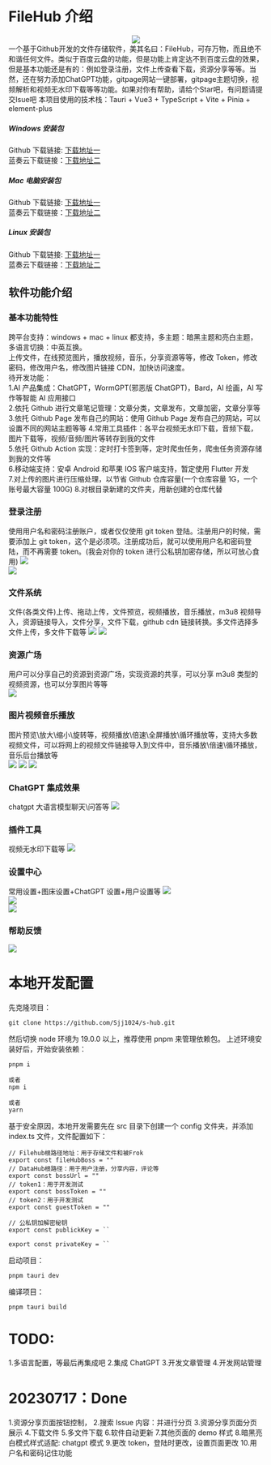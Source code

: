 # FileHub 介绍

<div style="text-align: center; width:100%">
<img src="https://cdn.staticaly.com/gh/1024huijia/QingChunMeizi@master/fileHub.3z5pyj461dq0.webp"/>
</div>
一个基于Github开发的文件存储软件，美其名曰：FileHub，可存万物，而且绝不和谐任何文件。类似于百度云盘的功能，但是功能上肯定达不到百度云盘的效果，但是基本功能还是有的：例如登录注册，文件上传查看下载，资源分享等等。当然，还在努力添加ChatGPT功能，gitpage网站一键部署，gitpage主题切换，视频解析和视频无水印下载等等功能。如果对你有帮助，请给个Star吧，有问题请提交Isue吧  
本项目使用的技术栈：Tauri + Vue3 + TypeScript + Vite + Pinia + element-plus

##### Windows 安装包

Github 下载链接: [下载地址一](https://Sjj1024.github.io/FileHub/root/Filehub/FileHub_0.0.1_x64_zh-CN.msi)  
蓝奏云下载链接：[下载地址二](https://wwlu.lanzouq.com/ipnKO14uwf2f)

##### Mac 电脑安装包

Github 下载链接: [下载地址一](https://Sjj1024.github.io/FileHub/root/Filehub/FileHub_0.0.1_x64.dmg)  
蓝奏云下载链接：[下载地址二](https://wwlu.lanzouq.com/ipnKO14uwf2f)

##### Linux 安装包

Github 下载链接: [下载地址一](https://Sjj1024.github.io/FileHub/root/Filehub/file-hub_0.0.1_amd64.deb)  
蓝奏云下载链接：[下载地址二](https://wwlu.lanzouq.com/ipnKO14uwf2f)

## 软件功能介绍

### 基本功能特性

跨平台支持：windows + mac + linux 都支持，多主题：暗黑主题和亮白主题，多语言切换：中英互换。  
上传文件，在线预览图片，播放视频，音乐，分享资源等等，修改 Token，修改密码，修改用户名，修改图片链接 CDN，加快访问速度。  
待开发功能：  
1.AI 产品集成：ChatGPT，WormGPT(邪恶版 ChatGPT)，Bard，AI 绘画，AI 写作等智能 AI 应用接口  
2.依托 Github 进行文章笔记管理：文章分类，文章发布，文章加密，文章分享等  
3.依托 Github Page 发布自己的网站：使用 Github Page 发布自己的网站，可以设置不同的网站主题等等 4.常用工具插件：各平台视频无水印下载，音频下载，图片下载等，视频/音频/图片等转存到我的文件  
5.依托 Github Action 实现：定时打卡签到等，定时爬虫任务，爬虫任务资源存储到我的文件等  
6.移动端支持：安卓 Android 和苹果 IOS 客户端支持，暂定使用 Flutter 开发  
7.对上传的图片进行压缩处理，以节省 Github 仓库容量(一个仓库容量 1G，一个账号最大容量 100G) 8.对根目录新建的文件夹，用新创建的仓库代替

### 登录注册

使用用户名和密码注册账户，或者仅仅使用 git token 登陆。注册用户的时候，需要添加上 git token，这个是必须项。注册成功后，就可以使用用户名和密码登陆，而不再需要 token。(我会对你的 token 进行公私钥加密存储，所以可放心食用)
![](https://cdn.staticaly.com/gh/1024huijia/QingChunMeizi@master/20230720/image.2uh6124tv4a0.webp)  
![](https://cdn.staticaly.com/gh/1024huijia/QingChunMeizi@master/20230726/image.3p83ldepb780.webp)

### 文件系统

文件(各类文件)上传、拖动上传，文件预览，视频播放，音乐播放，m3u8 视频导入，资源链接导入，文件分享，文件下载，github cdn 链接转换。多文件选择多文件上传，多文件下载等
![](https://cdn.staticaly.com/gh/1024huijia/QingChunMeizi@master/20230720/image.4ikm9oo3l3m0.webp)
![](https://cdn.staticaly.com/gh/1024huijia/QingChunMeizi@master/20230720/image.5nlodjb062c0.webp)

### 资源广场

用户可以分享自己的资源到资源广场，实现资源的共享，可以分享 m3u8 类型的视频资源，也可以分享图片等等  
![](https://cdn.staticaly.com/gh/1024huijia/QingChunMeizi@master/20230726/image.7lcpf67knyo0.webp)

### 图片视频音乐播放

图片预览\放大\缩小\旋转等，视频播放\倍速\全屏播放\循环播放等，支持大多数视频文件，可以将网上的视频文件链接导入到文件中，音乐播放\倍速\循环播放，音乐后台播放等  
![](https://cdn.staticaly.com/gh/1024huijia/QingChunMeizi@master/20230720/image.69xjc9jm1800.webp)
![](https://cdn.staticaly.com/gh/1024huijia/QingChunMeizi@master/20230720/image.26skfpadn5og.webp)
![](https://cdn.staticaly.com/gh/1024huijia/QingChunMeizi@master/20230720/image.2whu0rbw5la0.webp)

### ChatGPT 集成效果

chatgpt 大语言模型聊天\问答等
![](https://cdn.staticaly.com/gh/1024huijia/QingChunMeizi@master/20230720/image.32nkp0ib2r20.webp)

### 插件工具

视频无水印下载等
![](https://cdn.staticaly.com/gh/1024huijia/QingChunMeizi@master/20230726/image.61j93kheyy80.webp)

### 设置中心

常用设置+图床设置+ChatGPT 设置+用户设置等
![](https://cdn.staticaly.com/gh/1024huijia/QingChunMeizi@master/20230726/image.7ifcl62dqew0.webp)  
![](https://cdn.staticaly.com/gh/1024huijia/QingChunMeizi@master/20230726/image.2myajqua1sy0.webp)  
![](https://cdn.staticaly.com/gh/1024huijia/QingChunMeizi@master/20230726/image.9e8nookw6o0.webp)

### 帮助反馈

![](https://cdn.staticaly.com/gh/1024huijia/QingChunMeizi@master/20230726/image.2umhfyy4khq0.webp)

# 本地开发配置

先克隆项目：

```
git clone https://github.com/Sjj1024/s-hub.git
```

然后切换 node 环境为 19.0.0 以上，推荐使用 pnpm 来管理依赖包。
上述环境安装好后，开始安装依赖：

```
pnpm i

或者
npm i

或者
yarn
```

基于安全原因，本地开发需要先在 src 目录下创建一个 config 文件夹，并添加 index.ts 文件，文件配置如下：

```
// Filehub根路径地址：用于存储文件和被Frok
export const fileHubBoss = ""
// DataHub根路径：用于用户注册，分享内容，评论等
export const bossUrl = ""
// token1：用于开发测试
export const bossToken = ""
// token2：用于开发测试
export const guestToken = ""

// 公私钥加解密秘钥
export const publickKey = ``

export const privateKey = ``
```

启动项目：

```
pnpm tauri dev
```

编译项目：

```
pnpm tauri build
```

# TODO:

1.多语言配置，等最后再集成吧 2.集成 ChatGPT 3.开发文章管理 4.开发网站管理

# 20230717：Done

1.资源分享页面按钮控制， 2.搜索 Issue 内容：并进行分页 3.资源分享页面分页展示 4.下载文件 5.多文件下载 6.软件自动更新 7.其他页面的 demo 样式 8.暗黑亮白模式样式适配: chatgpt 模式 9.更改 token，登陆时更改，设置页面更改 10.用户名和密码记住功能
